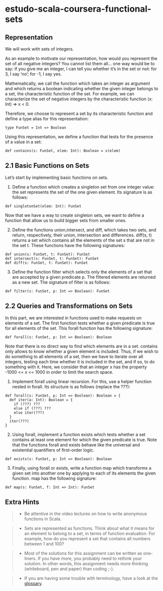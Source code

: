 # estudo-scala-coursera-functional-sets

## Representation

We will work with sets of integers.

As an example to motivate our representation, how would you represent the set of all negative integers? You cannot list them all… one way would be to say: if you give me an integer, I can tell you whether it’s in the set or not: for 3, I say ‘no’; for -1, I say yes.

Mathematically, we call the function which takes an integer as argument and which returns a boolean indicating whether the given integer belongs to a set, the characteristic function of the set. For example, we can characterize the set of negative integers by the characteristic function (x: Int) => x < 0.

Therefore, we choose to represent a set by its characteristic function and define a type alias for this representation:

```
type FunSet = Int => Boolean
```

Using this representation, we define a function that tests for the presence of a value in a set:

```
def contains(s: FunSet, elem: Int): Boolean = s(elem)
```

## 2.1 Basic Functions on Sets

Let’s start by implementing basic functions on sets.

1. Define a function which creates a singleton set from one integer value: the set represents the set of the one given element. Its signature is as follows:

```
def singletonSet(elem: Int): FunSet
```

Now that we have a way to create singleton sets, we want to define a function that allow us to build bigger sets from smaller ones.

2. Define the functions union,intersect, and diff, which takes two sets, and return, respectively, their union, intersection and differences. diff(s, t) returns a set which contains all the elements of the set s that are not in the set t. These functions have the following signatures:
 
```
def union(s: FunSet, t: FunSet): FunSet
def intersect(s: FunSet, t: FunSet): FunSet
def diff(s: FunSet, t: FunSet): FunSet
```

3. Define the function filter which selects only the elements of a set that are accepted by a given predicate p. The filtered elements are returned as a new set. The signature of filter is as follows:

```
def filter(s: FunSet, p: Int => Boolean): FunSet
```

## 2.2 Queries and Transformations on Sets

In this part, we are interested in functions used to make requests on elements of a set. The first function tests whether a given predicate is true for all elements of the set. This forall function has the following signature:

```
def forall(s: FunSet, p: Int => Boolean): Boolean
```

Note that there is no direct way to find which elements are in a set. contains only allows to know whether a given element is included. Thus, if we wish to do something to all elements of a set, then we have to iterate over all integers, testing each time whether it is included in the set, and if so, to do something with it. Here, we consider that an integer x has the property -1000 <= x <= 1000 in order to limit the search space.

1. Implement forall using linear recursion. For this, use a helper function nested in forall. Its structure is as follows (replace the ???):

```
def forall(s: FunSet, p: Int => Boolean): Boolean = {
  def iter(a: Int): Boolean = {
    if (???) ???
    else if (???) ???
    else iter(???)
  }
  iter(???)
}
```

2. Using forall, implement a function exists which tests whether a set contains at least one element for which the given predicate is true. Note that the functions forall and exists behave like the universal and existential quantifiers of first-order logic.

```
def exists(s: FunSet, p: Int => Boolean): Boolean
```

3. Finally, using forall or exists, write a function map which transforms a given set into another one by applying to each of its elements the given function. map has the following signature:

```
def map(s: FunSet, f: Int => Int): FunSet
```

## Extra Hints

> * Be attentive in the video lectures on how to write anonymous functions in Scala.

> * Sets are represented as functions. Think about what it means for an element to belong to a set, in terms of function evaluation. For example, how do you represent a set that contains all numbers between 1 and 100?

> * Most of the solutions for this assignment can be written as one-liners. If you have more, you probably need to rethink your solution. In other words, this assignment needs more thinking (whiteboard, pen and paper) than coding ;-).

> * If you are having some trouble with terminology, have a look at the [glossary](https://docs.scala-lang.org/glossary/).
